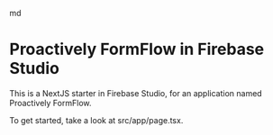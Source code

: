 md
# Proactively FormFlow in Firebase Studio

This is a NextJS starter in Firebase Studio, for an application named Proactively FormFlow.

To get started, take a look at src/app/page.tsx.

